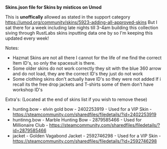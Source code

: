 **Skins.json file for Skins by misticos on Umod**

This is **unoffically** allowed as stated in the support category https://umod.org/community/skins/5923-adding-all-approved-skins
But I sat there for a week including late nights till 3-4am building this collection siving through RustLabs skins inputting data one by so I'm keeping this updated every week! 

Notes:
- Hazmat Skins are not all there I cannot for the life of me find the correct Item ID's, so only the spacesuit is there.
- Some older skins do not work correctly they sit with the blue 360 arrow and do not load, they are the correct ID's they just do not work
- Some clothing skins don't actually have ID's so they were not added If i recall its the free drop jackets and T-shirts some of them don't have workshop ID's
  
Extra's: (Located at the end of skins list if you wish to remove these)
- hunting.bow - elvin gold bow - 2402253919 - Used for a VIP Skin - https://steamcommunity.com/sharedfiles/filedetails/?id=2402253919
- huntinng.bow - Marble Hunting Bow - 2879585466 - Used for Millionaire Club - https://steamcommunity.com/sharedfiles/filedetails/?id=2879585466
- jacket - Golden Vagabond Jacket - 2592746298 - Used for a VIP Skin - https://steamcommunity.com/sharedfiles/filedetails/?id=2592746298
